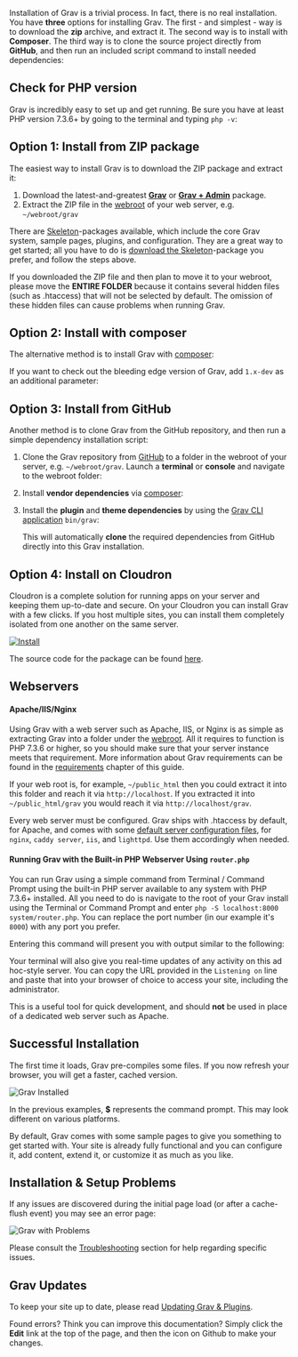 Installation of Grav is a trivial process. In fact, there is no real installation. You have **three** options for installing Grav. The first - and simplest - way is to download the **zip** archive, and extract it. The second way is to install with **Composer**. The third way is to clone the source project directly from **GitHub**, and then run an included script command to install needed dependencies:

## Check for PHP version[](https://learn.getgrav.org/17/basics/installation#check-for-php-version)

Grav is incredibly easy to set up and get running. Be sure you have at least PHP version 7.3.6+ by going to the terminal and typing `php -v`:

## Option 1: Install from ZIP package[](https://learn.getgrav.org/17/basics/installation#option-1-install-from-zip-package)

The easiest way to install Grav is to download the ZIP package and extract it:

1.  Download the latest-and-greatest **[Grav](https://getgrav.org/download/core/grav/latest)** or **[Grav + Admin](https://getgrav.org/download/core/grav-admin/latest)** package.
2.  Extract the ZIP file in the [webroot](https://www.wordnik.com/words/webroot) of your web server, e.g. `~/webroot/grav`

There are [Skeleton](https://getgrav.org/downloads/skeletons)\-packages available, which include the core Grav system, sample pages, plugins, and configuration. They are a great way to get started; all you have to do is [download the Skeleton](https://getgrav.org/downloads/skeletons)\-package you prefer, and follow the steps above.

If you downloaded the ZIP file and then plan to move it to your webroot, please move the **ENTIRE FOLDER** because it contains several hidden files (such as .htaccess) that will not be selected by default. The omission of these hidden files can cause problems when running Grav.

## Option 2: Install with composer[](https://learn.getgrav.org/17/basics/installation#option-2-install-with-composer)

The alternative method is to install Grav with [composer](https://getcomposer.org/doc/00-intro.md#installation-linux-unix-osx):

If you want to check out the bleeding edge version of Grav, add `1.x-dev` as an additional parameter:

## Option 3: Install from GitHub[](https://learn.getgrav.org/17/basics/installation#option-3-install-from-github)

Another method is to clone Grav from the GitHub repository, and then run a simple dependency installation script:

1.  Clone the Grav repository from [GitHub](https://github.com/getgrav/grav) to a folder in the webroot of your server, e.g. `~/webroot/grav`. Launch a **terminal** or **console** and navigate to the webroot folder:
    
2.  Install **vendor dependencies** via [composer](https://getcomposer.org/doc/00-intro.md#installation-linux-unix-osx):
    
3.  Install the **plugin** and **theme dependencies** by using the [Grav CLI application](https://learn.getgrav.org/17/advanced/grav-cli) `bin/grav`:
    
    This will automatically **clone** the required dependencies from GitHub directly into this Grav installation.
    

## Option 4: Install on Cloudron[](https://learn.getgrav.org/17/basics/installation#option-4-install-on-cloudron)

Cloudron is a complete solution for running apps on your server and keeping them up-to-date and secure. On your Cloudron you can install Grav with a few clicks. If you host multiple sites, you can install them completely isolated from one another on the same server.

[![Install](https://cloudron.io/img/button.svg)](https://cloudron.io/store/org.getgrav.cloudronapp.html)

The source code for the package can be found [here](https://git.cloudron.io/cloudron/grav-app).

## Webservers[](https://learn.getgrav.org/17/basics/installation#webservers)

#### Apache/IIS/Nginx[](https://learn.getgrav.org/17/basics/installation#apache-iis-nginx)

Using Grav with a web server such as Apache, IIS, or Nginx is as simple as extracting Grav into a folder under the [webroot](https://www.wordnik.com/words/webroot). All it requires to function is PHP 7.3.6 or higher, so you should make sure that your server instance meets that requirement. More information about Grav requirements can be found in the [requirements](https://learn.getgrav.org/17/basics/requirements) chapter of this guide.

If your web root is, for example, `~/public_html` then you could extract it into this folder and reach it via `http://localhost`. If you extracted it into `~/public_html/grav` you would reach it via `http://localhost/grav`.

Every web server must be configured. Grav ships with .htaccess by default, for Apache, and comes with some [default server configuration files](https://github.com/getgrav/grav/tree/master/webserver-configs), for `nginx`, `caddy server`, `iis`, and `lighttpd`. Use them accordingly when needed.

#### Running Grav with the Built-in PHP Webserver Using `router.php`[](https://learn.getgrav.org/17/basics/installation#running-grav-with-the-built-in-php-webserver-using-router-php)

You can run Grav using a simple command from Terminal / Command Prompt using the built-in PHP server available to any system with PHP 7.3.6+ installed. All you need to do is navigate to the root of your Grav install using the Terminal or Command Prompt and enter `php -S localhost:8000 system/router.php`. You can replace the port number (in our example it's `8000`) with any port you prefer.

Entering this command will present you with output similar to the following:

Your terminal will also give you real-time updates of any activity on this ad hoc-style server. You can copy the URL provided in the `Listening on` line and paste that into your browser of choice to access your site, including the administrator.

This is a useful tool for quick development, and should **not** be used in place of a dedicated web server such as Apache.

## Successful Installation[](https://learn.getgrav.org/17/basics/installation#successful-installation)

The first time it loads, Grav pre-compiles some files. If you now refresh your browser, you will get a faster, cached version.

![Grav Installed](https://learn.getgrav.org/user/pages/01.basics/03.installation/install.png)

In the previous examples, **$** represents the command prompt. This may look different on various platforms.

By default, Grav comes with some sample pages to give you something to get started with. Your site is already fully functional and you can configure it, add content, extend it, or customize it as much as you like.

## Installation & Setup Problems[](https://learn.getgrav.org/17/basics/installation#installation-setup-problems)

If any issues are discovered during the initial page load (or after a cache-flush event) you may see an error page:

![Grav with Problems](https://learn.getgrav.org/user/pages/01.basics/03.installation/problems.png)

Please consult the [Troubleshooting](https://learn.getgrav.org/17/troubleshooting) section for help regarding specific issues.

## Grav Updates[](https://learn.getgrav.org/17/basics/installation#grav-updates)

To keep your site up to date, please read [Updating Grav & Plugins](https://learn.getgrav.org/17/basics/updates).

Found errors? Think you can improve this documentation? Simply click the **Edit** link at the top of the page, and then the icon on Github to make your changes.